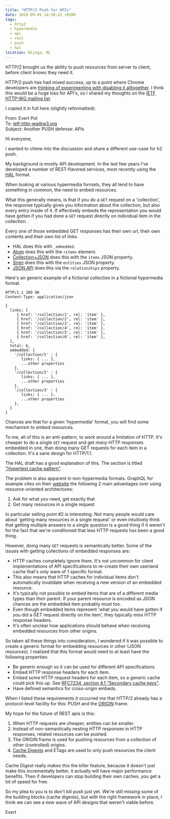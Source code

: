 ```yaml
---
title: "HTTP/2 Push for APIs"
date: 2018-09-01 14:38:22 +0200
tags:
  - http2
  - hypermedia
  - api
  - rest
  - push
  - hal
location: Nijega, NL
---
```


HTTP/2 brought us the ability to push resources from server to client, before
client knows they need it.

HTTP/2 push has had mixed success, up to a point where Chrome developers are
[thinking of experimenting with disabling it alltogether][11]. I think this
would be a huge loss for API's, so I shared my thoughts on the [IETF HTTP-WG
mailing list][12].

I copied it in full here (slightly reformatted):


From: Evert Pot  
To: ietf-http-wg@w3.org  
Subject: Another PUSH defense: APIs  

Hi everyone,

I wanted to chime into the discussion and share a different use-case for
h2 push.

My background is mostly API development. In the last few years I've
developed a number of REST-flavored services, most recently using the
[HAL][1] format.

When looking at various hypermedia formats, they all tend to have
something in common, the need to embed resources.

What this generally means, is that if you do a `GET` request on a
'collection', the response typically gives you information about the
collection, but also every entry inside of it. If effectively embeds the
representation you would have gotten if you had done a `GET` request
directly on individual item in the collection.

Every one of those embedded GET responses has their own url, their own
contents and their own list of links.

* HAL does this with `_embedded`.
* [Atom][2] does this with the `<item>` element.
* [Collection+JSON][3] does this with the `items` JSON property.
* [Siren][4] does this with the `entities` JSON property.
* [JSON API][5] does this via the `relationships` property.

Here's an generic example of a fictional collection in a fictional
hypermedia format.

```http
HTTP/1.1 200 OK
Content-Type: application/json

{
  links: [
     { href: '/collection/1', rel: 'item' },
     { href: '/collection/2', rel: 'item' },
     { href: '/collection/3', rel: 'item' },
     { href: '/collection/4', rel: 'item' },
     { href: '/collection/5', rel: 'item' },
     { href: '/collection/6', rel: 'item' },
  ],
  total: 6,
  embedded: {
    '/collection/1' : {
       links: { ... },
       ...other properties
    },
    '/collection/2' : {
       links: { ... },
       ...other properties
    },
    '/collection/3' : {
       links: { ... },
       ...other properties
    },
  }
}
```

Chances are that for a given 'hypermedia' format, you will find some
mechanism to embed resources.

To me, all of this is an anti-pattern, to work around a limitation of
HTTP. It's cheaper to do a single `GET` request and get _many_ HTTP
responses embedded in one, than doing many GET requests for each item in
a collection. It's a sane design for HTTP/1.1.

The HAL draft has a good explanation of this. The section is titled
["Hypertext cache pattern"][6].

The problem is also apparent in non-hypermedia formats. GraphQL for
example cites on their [website][7] the following 2 main advantages over
using resource-oriented architectures:

1. Ask for what you need, get exactly that
2. Get many resources in a single request

In particular selling point #2 is interesting. Not many people would
care about 'getting many resources in a single request' or even
intuitively think that getting multiple answers to a single question is
a good thing if it weren't for the fact that we're conditioned that less
HTTP requests has been a good thing.

However, doing many `GET` requests is semantically better. Some of the
issues with getting collections of embedded responses are:

* HTTP caches completely ignore them. It's not uncommon for client
  implementations of API specifications to re-create their own userland
  cache that's only ware of 1 specific format.
* This also means that HTTP caches for individual items don't
  automatically invalidate when receiving a new version of an embedded
  resource.
* It's typically not possible to embed items that are of a different
  media types than their parent. If your parent resource is encoded as
  JSON chances are the embedded item probably must too.
* Even though embedded items represent 'what you would have gotten if
  you did a GET request directly on the item', they typically miss
  HTTP response headers.
* It's often unclear how applications should behave when receiving
  embedded resources from other origins.

So taken all these things into consideration, I wondered if it was
possible to create a generic format for embedding resources in other
(JSON resources). I realized that this format would need to at least
have the following properties:

* Be generic enough so it can be used for different API specifications.
* Embed HTTP response headers for each item.
* Embed some HTTP request headers for each item, so a generic cache
  could pick this up. See [RFC7234, section 4.1 "Secondary cache
  keys"][8].
* Have defined semantics for cross-origin embeds.

When I listed these requirements it occurred me that HTTP/2 already has
a protocol-level facility for this: PUSH and the [ORIGIN][9] frame.

My hope for the future of REST apis is this:

1. When HTTP requests are cheaper, entities can be smaller.
2. Instead of non-semantically nesting HTTP responses in HTTP
   responses, related resources can be pushed.
3. The ORIGIN frame is used for pushing resources from a collection
   of other (controlled) origins.
4. [Cache Digests][10] and ETags are used to only push resources the
   client needs.

Cache Digest really makes this the killer feature, because it doesn't
just make this incrementally better, it actually will have major
performance benefits. Then if developers can stop building their own
caches, you get a lot of speed for free.

So my plea to you is to don't kill push just yet. We're still missing
some of the building blocks (cache digests), but with the right
framework in place, I think we can see a new wave of API designs that
weren't viable before.

Evert

[1]: http://stateless.co/hal_specification.html
[2]: https://tools.ietf.org/html/rfc4287
[3]: http://amundsen.com/media-types/collection/format/
[4]: https://github.com/kevinswiber/siren
[5]: http://jsonapi.org/
[6]: https://tools.ietf.org/html/draft-kelly-json-hal-08#section-8.3
[7]: https://graphql.org/
[8]: https://tools.ietf.org/html/rfc7234#section-4.1
[9]: https://tools.ietf.org/html/rfc8336
[10]: https://tools.ietf.org/html/draft-ietf-httpbis-cache-digest
[11]: https://www.youtube.com/watch?time_continue=8041&v=Um5HHZkXGg4
[12]: https://lists.w3.org/Archives/Public/ietf-http-wg/
